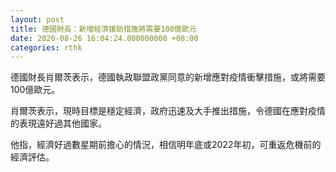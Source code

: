 ```yaml
---
layout: post
title: 德國財長：新增經濟援助措施將需要100億歐元
date: 2020-08-26 16:04:24.000000000 +08:00
categories: rthk
---
```


德國財長肖爾茨表示，德國執政聯盟政黨同意的新增應對疫情衝擊措施，或將需要100億歐元。

肖爾茨表示，現時目標是穩定經濟，政府迅速及大手推出措施，令德國在應對疫情的表現遠好過其他國家。

他指，經濟好過數星期前擔心的情況，相信明年底或2022年初，可重返危機前的經濟評估。
